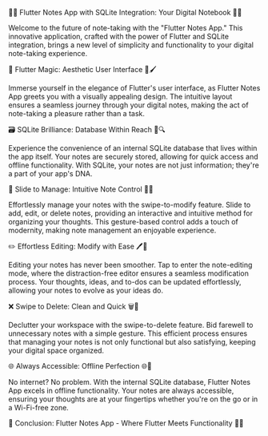 📝🚀 Flutter Notes App with SQLite Integration: Your Digital Notebook 📱💡

Welcome to the future of note-taking with the "Flutter Notes App." This innovative application, crafted with the power of Flutter and SQLite integration, brings a new level of simplicity and functionality to your digital note-taking experience.

🎨 Flutter Magic: Aesthetic User Interface 🌟🖌️

Immerse yourself in the elegance of Flutter's user interface, as Flutter Notes App greets you with a visually appealing design. The intuitive layout ensures a seamless journey through your digital notes, making the act of note-taking a pleasure rather than a task.

🗃️ SQLite Brilliance: Database Within Reach 💾🔍

Experience the convenience of an internal SQLite database that lives within the app itself. Your notes are securely stored, allowing for quick access and offline functionality. With SQLite, your notes are not just information; they're a part of your app's DNA.

🔄 Slide to Manage: Intuitive Note Control 🔄📲

Effortlessly manage your notes with the swipe-to-modify feature. Slide to add, edit, or delete notes, providing an interactive and intuitive method for organizing your thoughts. This gesture-based control adds a touch of modernity, making note management an enjoyable experience.

✏️ Effortless Editing: Modify with Ease 🖊️🎯

Editing your notes has never been smoother. Tap to enter the note-editing mode, where the distraction-free editor ensures a seamless modification process. Your thoughts, ideas, and to-dos can be updated effortlessly, allowing your notes to evolve as your ideas do.

❌ Swipe to Delete: Clean and Quick 🗑️👋

Declutter your workspace with the swipe-to-delete feature. Bid farewell to unnecessary notes with a simple gesture. This efficient process ensures that managing your notes is not only functional but also satisfying, keeping your digital space organized.

🌐 Always Accessible: Offline Perfection 🌐🌟

No internet? No problem. With the internal SQLite database, Flutter Notes App excels in offline functionality. Your notes are always accessible, ensuring your thoughts are at your fingertips whether you're on the go or in a Wi-Fi-free zone.

🚀 Conclusion: Flutter Notes App - Where Flutter Meets Functionality 🌈🚀
